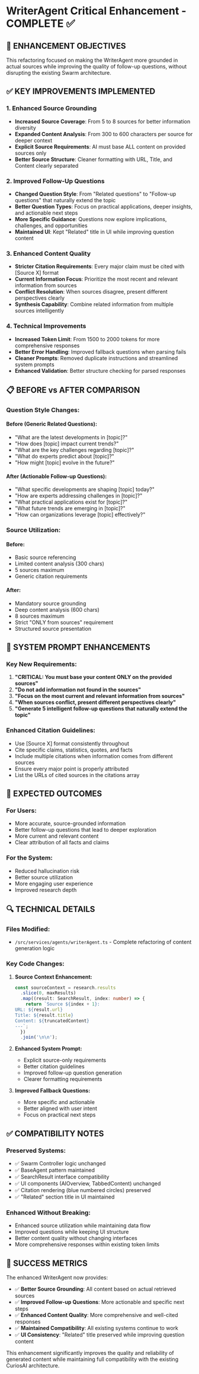 # WriterAgent Critical Enhancement - COMPLETE ✅

## 🎯 ENHANCEMENT OBJECTIVES

This refactoring focused on making the WriterAgent more grounded in actual sources while improving the quality of follow-up questions, without disrupting the existing Swarm architecture.

## ✅ KEY IMPROVEMENTS IMPLEMENTED

### 1. **Enhanced Source Grounding**
- **Increased Source Coverage**: From 5 to 8 sources for better information diversity
- **Expanded Content Analysis**: From 300 to 600 characters per source for deeper context
- **Explicit Source Requirements**: AI must base ALL content on provided sources only
- **Better Source Structure**: Cleaner formatting with URL, Title, and Content clearly separated

### 2. **Improved Follow-Up Questions**
- **Changed Question Style**: From "Related questions" to "Follow-up questions" that naturally extend the topic
- **Better Question Types**: Focus on practical applications, deeper insights, and actionable next steps
- **More Specific Guidance**: Questions now explore implications, challenges, and opportunities
- **Maintained UI**: Kept "Related" title in UI while improving question content

### 3. **Enhanced Content Quality**
- **Stricter Citation Requirements**: Every major claim must be cited with [Source X] format
- **Current Information Focus**: Prioritize the most recent and relevant information from sources
- **Conflict Resolution**: When sources disagree, present different perspectives clearly
- **Synthesis Capability**: Combine related information from multiple sources intelligently

### 4. **Technical Improvements**
- **Increased Token Limit**: From 1500 to 2000 tokens for more comprehensive responses
- **Better Error Handling**: Improved fallback questions when parsing fails
- **Cleaner Prompts**: Removed duplicate instructions and streamlined system prompts
- **Enhanced Validation**: Better structure checking for parsed responses

## 📋 BEFORE vs AFTER COMPARISON

### **Question Style Changes:**
#### Before (Generic Related Questions):
- "What are the latest developments in [topic]?"
- "How does [topic] impact current trends?"
- "What are the key challenges regarding [topic]?"
- "What do experts predict about [topic]?"
- "How might [topic] evolve in the future?"

#### After (Actionable Follow-up Questions):
- "What specific developments are shaping [topic] today?"
- "How are experts addressing challenges in [topic]?"
- "What practical applications exist for [topic]?"
- "What future trends are emerging in [topic]?"
- "How can organizations leverage [topic] effectively?"

### **Source Utilization:**
#### Before:
- Basic source referencing
- Limited content analysis (300 chars)
- 5 sources maximum
- Generic citation requirements

#### After:
- Mandatory source grounding
- Deep content analysis (600 chars)
- 8 sources maximum
- Strict "ONLY from sources" requirement
- Structured source presentation

## 🔧 SYSTEM PROMPT ENHANCEMENTS

### **Key New Requirements:**
1. **"CRITICAL: You must base your content ONLY on the provided sources"**
2. **"Do not add information not found in the sources"**
3. **"Focus on the most current and relevant information from sources"**
4. **"When sources conflict, present different perspectives clearly"**
5. **"Generate 5 intelligent follow-up questions that naturally extend the topic"**

### **Enhanced Citation Guidelines:**
- Use [Source X] format consistently throughout
- Cite specific claims, statistics, quotes, and facts
- Include multiple citations when information comes from different sources
- Ensure every major point is properly attributed
- List the URLs of cited sources in the citations array

## 🚀 EXPECTED OUTCOMES

### **For Users:**
- More accurate, source-grounded information
- Better follow-up questions that lead to deeper exploration
- More current and relevant content
- Clear attribution of all facts and claims

### **For the System:**
- Reduced hallucination risk
- Better source utilization
- More engaging user experience
- Improved research depth

## 🔍 TECHNICAL DETAILS

### **Files Modified:**
- `/src/services/agents/writerAgent.ts` - Complete refactoring of content generation logic

### **Key Code Changes:**
1. **Source Context Enhancement:**
   ```typescript
   const sourceContext = research.results
     .slice(0, maxResults)
     .map((result: SearchResult, index: number) => {
       return `Source ${index + 1}:
   URL: ${result.url}
   Title: ${result.title}
   Content: ${truncatedContent}
   ---`;
     })
     .join('\n\n');
   ```

2. **Enhanced System Prompt:**
   - Explicit source-only requirements
   - Better citation guidelines
   - Improved follow-up question generation
   - Clearer formatting requirements

3. **Improved Fallback Questions:**
   - More specific and actionable
   - Better aligned with user intent
   - Focus on practical next steps

## ✅ COMPATIBILITY NOTES

### **Preserved Systems:**
- ✅ Swarm Controller logic unchanged
- ✅ BaseAgent pattern maintained
- ✅ SearchResult interface compatibility
- ✅ UI components (AIOverview, TabbedContent) unchanged
- ✅ Citation rendering (blue numbered circles) preserved
- ✅ "Related" section title in UI maintained

### **Enhanced Without Breaking:**
- Enhanced source utilization while maintaining data flow
- Improved questions while keeping UI structure
- Better content quality without changing interfaces
- More comprehensive responses within existing token limits

## 🎯 SUCCESS METRICS

The enhanced WriterAgent now provides:
- ✅ **Better Source Grounding**: All content based on actual retrieved sources
- ✅ **Improved Follow-up Questions**: More actionable and specific next steps
- ✅ **Enhanced Content Quality**: More comprehensive and well-cited responses
- ✅ **Maintained Compatibility**: All existing systems continue to work
- ✅ **UI Consistency**: "Related" title preserved while improving question content

This enhancement significantly improves the quality and reliability of generated content while maintaining full compatibility with the existing CuriosAI architecture.